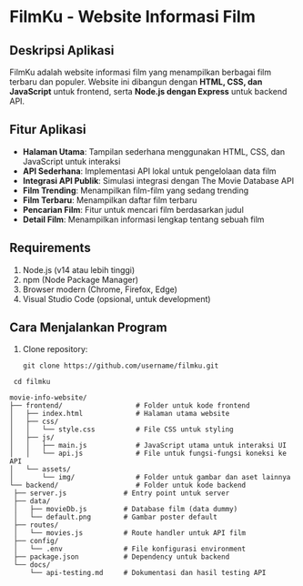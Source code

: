 # FilmKu - Website Informasi Film

## Deskripsi Aplikasi
FilmKu adalah website informasi film yang menampilkan berbagai film terbaru dan populer. Website ini dibangun dengan **HTML, CSS, dan JavaScript** untuk frontend, serta **Node.js dengan Express** untuk backend API.

## Fitur Aplikasi
- **Halaman Utama**: Tampilan sederhana menggunakan HTML, CSS, dan JavaScript untuk interaksi
- **API Sederhana**: Implementasi API lokal untuk pengelolaan data film
- **Integrasi API Publik**: Simulasi integrasi dengan The Movie Database API
- **Film Trending**: Menampilkan film-film yang sedang trending
- **Film Terbaru**: Menampilkan daftar film terbaru
- **Pencarian Film**: Fitur untuk mencari film berdasarkan judul
- **Detail Film**: Menampilkan informasi lengkap tentang sebuah film

## Requirements
1. Node.js (v14 atau lebih tinggi)
2. npm (Node Package Manager)
3. Browser modern (Chrome, Firefox, Edge)
4. Visual Studio Code (opsional, untuk development)

## Cara Menjalankan Program
1. Clone repository:
   ```
   git clone https://github.com/username/filmku.git
   ```
  ```
   cd filmku
   ```

   ```
movie-info-website/
├── frontend/                  # Folder untuk kode frontend
│   ├── index.html             # Halaman utama website
│   ├── css/
│   │   └── style.css          # File CSS untuk styling
│   ├── js/
│   │   ├── main.js            # JavaScript utama untuk interaksi UI
│   │   └── api.js             # File untuk fungsi-fungsi koneksi ke API
│   └── assets/
│       └── img/               # Folder untuk gambar dan aset lainnya
└── backend/                   # Folder untuk kode backend
    ├── server.js              # Entry point untuk server
    ├── data/
    │   ├── movieDb.js         # Database film (data dummy)
    │   └── default.png        # Gambar poster default
    ├── routes/
    │   └── movies.js          # Route handler untuk API film
    ├── config/
    │   └── .env               # File konfigurasi environment
    ├── package.json           # Dependency untuk backend
    └── docs/
        └── api-testing.md     # Dokumentasi dan hasil testing API
```